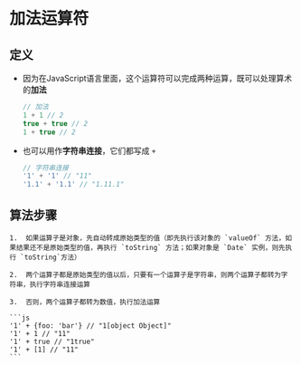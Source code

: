 # 加法运算符

## 定义

  - 因为在JavaScript语言里面，这个运算符可以完成两种运算，既可以处理算术的**加法**

    ```js
    // 加法
    1 + 1 // 2
    true + true // 2
    1 + true // 2
    ```

  - 也可以用作**字符串连接**，它们都写成 `+`

    ```js
    // 字符串连接
    '1' + '1' // "11"
    '1.1' + '1.1' // "1.11.1"
    ```

## 算法步骤

    1.  如果运算子是对象，先自动转成原始类型的值（即先执行该对象的 `valueOf` 方法，如果结果还不是原始类型的值，再执行 `toString` 方法；如果对象是 `Date` 实例，则先执行 `toString`方法）

    2.  两个运算子都是原始类型的值以后，只要有一个运算子是字符串，则两个运算子都转为字符串，执行字符串连接运算

    3.  否则，两个运算子都转为数值，执行加法运算

    ```js
    '1' + {foo: 'bar'} // "1[object Object]"
    '1' + 1 // "11"
    '1' + true // "1true"
    '1' + [1] // "11"
    ```
